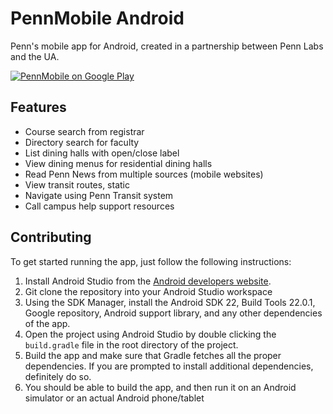 PennMobile Android
===================

Penn's mobile app for Android, created in a partnership between Penn Labs and the UA.

[![PennMobile on Google Play](https://developer.android.com/images/brand/en_generic_rgb_wo_60.png)](https://play.google.com/store/apps/details?id=com.pennapps.labs.pennmobile)

## Features

* Course search from registrar
* Directory search for faculty
* List dining halls with open/close label
* View dining menus for residential dining halls
* Read Penn News from multiple sources (mobile websites)
* View transit routes, static
* Navigate using Penn Transit system
* Call campus help support resources

## Contributing

To get started running the app, just follow the following instructions:

1. Install Android Studio from the [Android developers website](https://developer.android.com/sdk/installing/studio.html).
2. Git clone the repository into your Android Studio workspace
3. Using the SDK Manager, install the Android SDK 22, Build Tools 22.0.1, Google repository, Android support library, and any other dependencies of the app.
4. Open the project using Android Studio by double clicking the `build.gradle` file in the root directory of the project.
5. Build the app and make sure that Gradle fetches all the proper dependencies. If you are prompted to install additional dependencies, definitely do so.
6. You should be able to build the app, and then run it on an Android simulator or an actual Android phone/tablet
